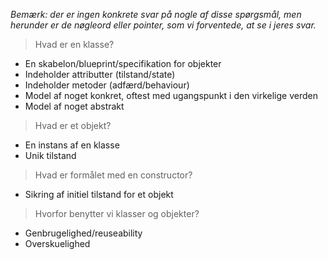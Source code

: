 _Bemærk: der er ingen konkrete svar på nogle af disse spørgsmål, men herunder er de nøgleord eller pointer, som vi forventede, at se i jeres svar._

>Hvad er en klasse?

* En skabelon/blueprint/specifikation for objekter
* Indeholder attributter (tilstand/state)
* Indeholder metoder (adfærd/behaviour)
* Model af noget konkret, oftest med ugangspunkt i den virkelige verden
* Model af noget abstrakt

>Hvad er et objekt?

* En instans af en klasse
* Unik tilstand

>Hvad er formålet med en constructor?

* Sikring af initiel tilstand for et objekt

>Hvorfor benytter vi klasser og objekter?

* Genbrugelighed/reuseability
* Overskuelighed
